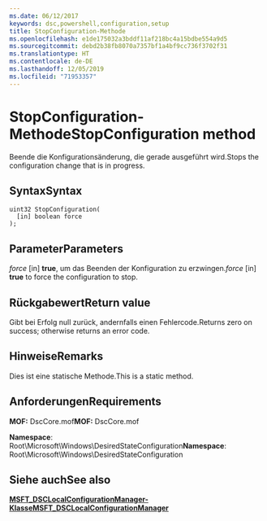 ```yaml
---
ms.date: 06/12/2017
keywords: dsc,powershell,configuration,setup
title: StopConfiguration-Methode
ms.openlocfilehash: e1de175032a3bddf11af218bc4a15bdbe554a9d5
ms.sourcegitcommit: debd2b38fb8070a7357bf1a4bf9cc736f3702f31
ms.translationtype: HT
ms.contentlocale: de-DE
ms.lasthandoff: 12/05/2019
ms.locfileid: "71953357"
---
```

# <a name="stopconfiguration-method"></a><span data-ttu-id="5213c-103">StopConfiguration-Methode</span><span class="sxs-lookup"><span data-stu-id="5213c-103">StopConfiguration method</span></span>

<span data-ttu-id="5213c-104">Beende die Konfigurationsänderung, die gerade ausgeführt wird.</span><span class="sxs-lookup"><span data-stu-id="5213c-104">Stops the configuration change that is in progress.</span></span>

## <a name="syntax"></a><span data-ttu-id="5213c-105">Syntax</span><span class="sxs-lookup"><span data-stu-id="5213c-105">Syntax</span></span>

```mof
uint32 StopConfiguration(
  [in] boolean force
);
```

## <a name="parameters"></a><span data-ttu-id="5213c-106">Parameter</span><span class="sxs-lookup"><span data-stu-id="5213c-106">Parameters</span></span>

<span data-ttu-id="5213c-107">*force* \[in\] **true**, um das Beenden der Konfiguration zu erzwingen.</span><span class="sxs-lookup"><span data-stu-id="5213c-107">*force* \[in\] **true** to force the configuration to stop.</span></span>

## <a name="return-value"></a><span data-ttu-id="5213c-108">Rückgabewert</span><span class="sxs-lookup"><span data-stu-id="5213c-108">Return value</span></span>

<span data-ttu-id="5213c-109">Gibt bei Erfolg null zurück, andernfalls einen Fehlercode.</span><span class="sxs-lookup"><span data-stu-id="5213c-109">Returns zero on success; otherwise returns an error code.</span></span>

## <a name="remarks"></a><span data-ttu-id="5213c-110">Hinweise</span><span class="sxs-lookup"><span data-stu-id="5213c-110">Remarks</span></span>

<span data-ttu-id="5213c-111">Dies ist eine statische Methode.</span><span class="sxs-lookup"><span data-stu-id="5213c-111">This is a static method.</span></span>

## <a name="requirements"></a><span data-ttu-id="5213c-112">Anforderungen</span><span class="sxs-lookup"><span data-stu-id="5213c-112">Requirements</span></span>

<span data-ttu-id="5213c-113">**MOF:** DscCore.mof</span><span class="sxs-lookup"><span data-stu-id="5213c-113">**MOF:** DscCore.mof</span></span>

<span data-ttu-id="5213c-114">**Namespace**: Root\Microsoft\Windows\DesiredStateConfiguration</span><span class="sxs-lookup"><span data-stu-id="5213c-114">**Namespace**: Root\Microsoft\Windows\DesiredStateConfiguration</span></span>

## <a name="see-also"></a><span data-ttu-id="5213c-115">Siehe auch</span><span class="sxs-lookup"><span data-stu-id="5213c-115">See also</span></span>

[<span data-ttu-id="5213c-116">**MSFT_DSCLocalConfigurationManager-Klasse**</span><span class="sxs-lookup"><span data-stu-id="5213c-116">**MSFT_DSCLocalConfigurationManager**</span></span>](msft-dsclocalconfigurationmanager.md)
